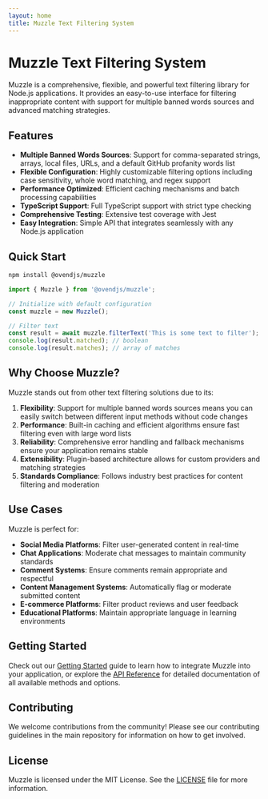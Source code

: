 ```yaml
---
layout: home
title: Muzzle Text Filtering System
---
```


# Muzzle Text Filtering System

Muzzle is a comprehensive, flexible, and powerful text filtering library for Node.js applications. It provides an easy-to-use interface for filtering inappropriate content with support for multiple banned words sources and advanced matching strategies.

## Features

- **Multiple Banned Words Sources**: Support for comma-separated strings, arrays, local files, URLs, and a default GitHub profanity words list
- **Flexible Configuration**: Highly customizable filtering options including case sensitivity, whole word matching, and regex support
- **Performance Optimized**: Efficient caching mechanisms and batch processing capabilities
- **TypeScript Support**: Full TypeScript support with strict type checking
- **Comprehensive Testing**: Extensive test coverage with Jest
- **Easy Integration**: Simple API that integrates seamlessly with any Node.js application

## Quick Start

```bash
npm install @ovendjs/muzzle
```

```typescript
import { Muzzle } from '@ovendjs/muzzle';

// Initialize with default configuration
const muzzle = new Muzzle();

// Filter text
const result = await muzzle.filterText('This is some text to filter');
console.log(result.matched); // boolean
console.log(result.matches); // array of matches
```

## Why Choose Muzzle?

Muzzle stands out from other text filtering solutions due to its:

1. **Flexibility**: Support for multiple banned words sources means you can easily switch between different input methods without code changes
2. **Performance**: Built-in caching and efficient algorithms ensure fast filtering even with large word lists
3. **Reliability**: Comprehensive error handling and fallback mechanisms ensure your application remains stable
4. **Extensibility**: Plugin-based architecture allows for custom providers and matching strategies
5. **Standards Compliance**: Follows industry best practices for content filtering and moderation

## Use Cases

Muzzle is perfect for:

- **Social Media Platforms**: Filter user-generated content in real-time
- **Chat Applications**: Moderate chat messages to maintain community standards
- **Comment Systems**: Ensure comments remain appropriate and respectful
- **Content Management Systems**: Automatically flag or moderate submitted content
- **E-commerce Platforms**: Filter product reviews and user feedback
- **Educational Platforms**: Maintain appropriate language in learning environments

## Getting Started

Check out our [Getting Started](getting-started.md) guide to learn how to integrate Muzzle into your application, or explore the [API Reference](api-reference.md) for detailed documentation of all available methods and options.

## Contributing

We welcome contributions from the community! Please see our contributing guidelines in the main repository for information on how to get involved.

## License

Muzzle is licensed under the MIT License. See the [LICENSE](../LICENSE) file for more information.